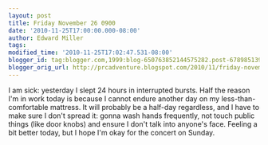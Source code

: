 ```yaml
---
layout: post
title: Friday November 26 0900
date: '2010-11-25T17:00:00.000-08:00'
author: Edward Miller
tags: 
modified_time: '2010-11-25T17:02:47.531-08:00'
blogger_id: tag:blogger.com,1999:blog-650763852144575282.post-6789851391304704038
blogger_orig_url: http://prcadventure.blogspot.com/2010/11/friday-november-26-0900.html
---
```


I am sick: yesterday I slept 24 hours in interrupted bursts. Half the reason I'm in work today is because I cannot endure another day on my less-than-comfortable mattress. It will probably be a half-day regardless, and I have to make sure I don't spread it: gonna wash hands frequently, not touch public things (like door knobs) and ensure I don't talk into anyone's face. Feeling a bit better today, but I hope I'm okay for the concert on Sunday.
